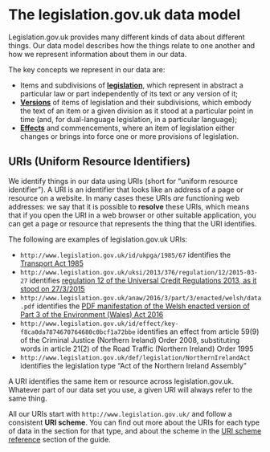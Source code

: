 # The legislation.gov.uk data model

Legislation.gov.uk provides many different kinds of data about different things. Our data model describes how the things relate to one another and how we represent information about them in our data.

The key concepts we represent in our data are:

 * Items and subdivisions of **[legislation](legislation.md)**, which represent in abstract a particular law or part independently of its text or any version of it;
 * **[Versions](legislation.md#versions)** of items of legislation and their subdivisions, which embody the text of an item or a given division as it stood at a particular point in time (and, for dual-language legislation, in a particular language);
 * **[Effects](effects.md)** and commencements, where an item of legislation either changes or brings into force one or more provisions of legislation.

## URIs (Uniform Resource Identifiers)

We identify things in our data using URIs (short for “uniform resource identifier”). A URI is an identifier that looks like an address of a page or resource on a website. In many cases these URIs *are* functioning web addresses: we say that it is possible to **resolve** these URIs, which means that if you open the URI in a web browser or other suitable application, you can get a page or resource that represents the thing that the URI identifies.

The following are examples of legislation.gov.uk URIs:

 * `http://www.legislation.gov.uk/id/ukpga/1985/67` identifies the [Transport Act 1985](http://www.legislation.gov.uk/id/ukpga/1985/67)
 * `http://www.legislation.gov.uk/uksi/2013/376/regulation/12/2015-03-27` identifies [regulation 12 of the Universal Credit Regulations 2013, as it stood on 27/3/2015](http://www.legislation.gov.uk/uksi/2013/376/regulation/12/2015-03-27)
 * `http://www.legislation.gov.uk/anaw/2016/3/part/3/enacted/welsh/data.pdf` identifies the [PDF manifestation of the Welsh enacted version of Part 3 of the Environment (Wales) Act 2016](http://www.legislation.gov.uk/anaw/2016/3/part/3/enacted/welsh/data.pdf)
 * `http://www.legislation.gov.uk/id/effect/key-f8ca0da7874670764680c0bcf1a72bbe` identifies an effect from article 59(9) of the Criminal Justice (Northern Ireland) Order 2008, substituting words in article 21(2) of the Road Traffic (Northern Ireland) Order 1995
 * `http://www.legislation.gov.uk/def/legislation/NorthernIrelandAct` identifies the legislation type “Act of the Northern Ireland Assembly”

A URI identifies the same item or resource across legislation.gov.uk. Whatever part of our data set you use, a given URI will always refer to the same thing.

All our URIs start with `http://www.legislation.gov.uk/` and follow a consistent **URI scheme**. You can find out more about the URIs for each type of data in the section for that type, and about the scheme in the [URI scheme reference](reference.md) section of the guide.
